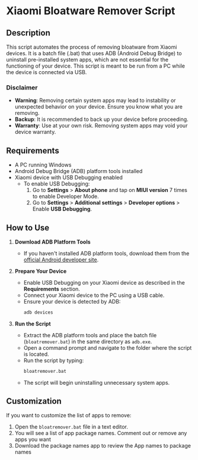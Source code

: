 # Xiaomi Bloatware Remover Script

## Description

This script automates the process of removing bloatware from Xiaomi devices. It is a batch file (.bat) that uses ADB (Android Debug Bridge) to uninstall pre-installed system apps, which are not essential for the functioning of your device. This script is meant to be run from a PC while the device is connected via USB.

### Disclaimer

- **Warning**: Removing certain system apps may lead to instability or unexpected behavior on your device. Ensure you know what you are removing.
- **Backup**: It is recommended to back up your device before proceeding.
- **Warranty**: Use at your own risk. Removing system apps may void your device warranty.

## Requirements

- A PC running Windows
- Android Debug Bridge (ADB) platform tools installed
- Xiaomi device with USB Debugging enabled
  - To enable USB Debugging:
    1. Go to **Settings** > **About phone** and tap on **MIUI version** 7 times to enable Developer Mode.
    2. Go to **Settings** > **Additional settings** > **Developer options** > Enable **USB Debugging**.

## How to Use

1. **Download ADB Platform Tools**

   - If you haven't installed ADB platform tools, download them from the [official Android developer site](https://developer.android.com/studio/releases/platform-tools).

2. **Prepare Your Device**

   - Enable USB Debugging on your Xiaomi device as described in the **Requirements** section.
   - Connect your Xiaomi device to the PC using a USB cable.
   - Ensure your device is detected by ADB:
     ```bash
     adb devices
     ```

3. **Run the Script**
   - Extract the ADB platform tools and place the batch file (`bloatremover.bat`) in the same directory as `adb.exe`.
   - Open a command prompt and navigate to the folder where the script is located.
   - Run the script by typing:
     ```bash
     bloatremover.bat
     ```
   - The script will begin uninstalling unnecessary system apps.

## Customization

If you want to customize the list of apps to remove:

1. Open the `bloatremover.bat` file in a text editor.
2. You will see a list of app package names. Comment out or remove any apps you want
3. Download the package names app to review the App names to package names
